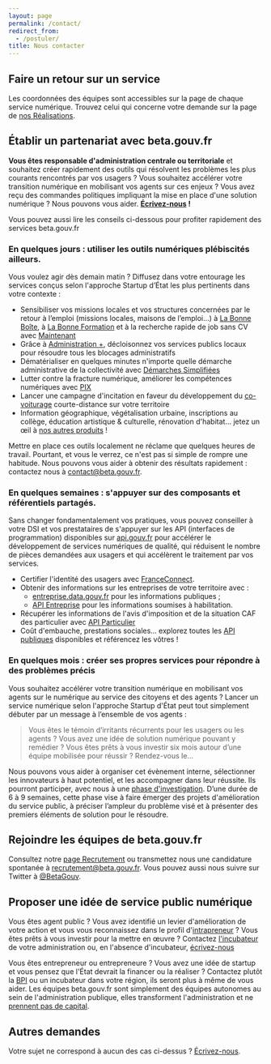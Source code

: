 ```yaml
---
layout: page
permalink: /contact/
redirect_from:
  - /postuler/
title: Nous contacter
---
```

## Faire un retour sur un service
Les coordonnées des équipes sont accessibles sur la page de chaque service numérique. Trouvez celui qui concerne votre demande sur la page de [nos Réalisations](/startups). 

## Établir un partenariat avec beta.gouv.fr

**Vous êtes responsable d'administration centrale ou territoriale** et souhaitez créer rapidement des outils qui résolvent les problèmes les plus courants rencontrés par vos usagers ? Vous souhaitez accélérer votre transition numérique en mobilisant vos agents sur ces enjeux ? Vous avez reçu des commandes politiques impliquant la mise en place d'une solution numérique ? Nous pouvons vous aider. **[Écrivez-nous](mailto:dinum@beta.gouv.fr?subject=Partenariat%20betagouv) !**

Vous pouvez aussi lire les conseils ci-dessous pour profiter rapidement des services beta.gouv.fr

###  En quelques jours : utiliser les outils numériques plébiscités ailleurs.

Vous voulez agir dès demain matin ? Diffusez dans votre entourage les services conçus selon l'approche Startup d’État les plus pertinents dans votre contexte :

* Sensibiliser vos missions locales et vos structures concernées par le retour à l’emploi \(missions locales, maisons de l’emploi…\) à [La Bonne Boîte](http://labonneboite.pole-emploi.fr/), à [La Bonne Formation](http://labonneformation.pole-emploi.fr/) et à la recherche rapide de job sans CV avec [Maintenant](https://maintenant.pole-emploi.fr/)
* Grâce à [Administration +](https://beta.gouv.fr/startups/aplus.html), décloisonnez vos services publics locaux pour résoudre tous les blocages administratifs
* Dématérialiser en quelques minutes n'importe quelle démarche administrative de la collectivité avec [Démarches Simplifiées](https://www.demarches-simplifiees.fr/)
* Lutter contre la fracture numérique, améliorer les compétences numériques avec [PIX](https://pix.fr)
* Lancer une campagne d'incitation en faveur du développement du [co-voiturage](http://covoiturage.beta.gouv.fr/) courte-distance sur votre territoire
* Information géographique, végétalisation urbaine, inscriptions au collège, éducation artistique & culturelle, rénovation d'habitat… jetez un œil à [nos autres produits](https://beta.gouv.fr/startups/) !

Mettre en place ces outils localement ne réclame que quelques heures de travail. Pourtant, et vous le verrez, ce n'est pas si simple de rompre une habitude. Nous pouvons vous aider à obtenir des résultats rapidement : contactez nous à [contact@beta.gouv.fr](mailto:contact@beta.gouv.fr).

###  En quelques semaines : s'appuyer sur des composants et référentiels partagés.

Sans changer fondamentalement vos pratiques, vous pouvez conseiller à votre DSI et vos prestataires de s'appuyer sur les API \(interfaces de programmation\) disponibles sur [api.gouv.fr](https://api.gouv.fr) pour accélérer le développement de services numériques de qualité, qui réduisent le nombre de pièces demandées aux usagers et qui accélèrent le traitement par vos services.

* Certifier l'identité des usagers avec [FranceConnect](https://api.gouv.fr/api/franceconnect).
* Obtenir des informations sur les entreprises de votre territoire avec :
  *  [entreprise.data.gouv.fr](https://entreprise.data.gouv.fr/) pour les informations publiques ;
  *  [API Entreprise](https://entreprise.api.gouv.fr/) pour les informations soumises à habilitation.
* Récupérer les informations de l'avis d'imposition et de la situation CAF des particulier avec [API Particulier](https://particulier.api.gouv.fr/)
* Coût d'embauche, prestations sociales… explorez toutes les [API publiques](https://api.gouv.fr/) disponibles et référencez les vôtres !

###  En quelques mois : créer ses propres services pour répondre à des problèmes précis

Vous souhaitez accélérer votre transition numérique en mobilisant vos agents sur le numérique au service des citoyens et des agents ? Lancer un service numérique selon l'approche Startup d'État peut tout simplement débuter par un message à l’ensemble de vos agents :

> Vous êtes le témoin d’irritants récurrents pour les usagers ou les agents ? Vous avez une idée de solution numérique pouvant y remédier ? Vous êtes prêts à vous investir six mois autour d’une équipe mobilisée pour réussir ? Rendez-vous le…

Nous pouvons vous aider à organiser cet évènement interne, sélectionner les innovateurs à haut potentiel, et les accompagner dans leur réussite. Ils pourront participer, avec nous à une [phase d'investigation](https://beta.gouv.fr/approche/investigation). D’une durée de 6 à 9 semaines, cette phase vise à faire émerger des projets d'amélioration du service public, à préciser l’ampleur du problème visé et à présenter des premiers éléments de solution pour le résoudre. 

## Rejoindre les équipes de beta.gouv.fr

Consultez notre [page Recrutement](/recrutement) ou transmettez nous une candidature spontanée à recrutement@beta.gouv.fr. 
Vous pouvez aussi nous suivre sur Twitter à [@BetaGouv](https://twitter.com/BetaGouv).

## Proposer une idée de service public numérique

Vous êtes agent public ? Vous avez identifié un levier d'amélioration de votre action et vous vous reconnaissez dans le profil d'[intrapreneur](/devenir-intrapreneur) ? Vous êtes prêts à vous investir pour la mettre en œuvre ? Contactez [l'incubateur](/communaute) de votre administration ou, en l'absence d'incubateur, [écrivez-nous](mailto:recrutement@beta.gouv.fr?subject=Intrapreneur)

Vous êtes entrepreneur ou entrepreneure ? Vous avez une idée de startup et vous pensez que l'État devrait la financer ou la réaliser ? Contactez plutôt la [BPI](https://www.bpifrance.fr/) ou un incubateur dans votre région, ils seront plus à même de vous aider. Les équipes beta.gouv.fr sont simplement des équipes autonomes au sein de l'administration publique, elles transforment l'administration et ne [prennent pas de capital](/approche).

## Autres demandes

Votre sujet ne correspond à aucun des cas ci-dessus ? [Écrivez-nous](mailto:contact@beta.gouv.fr?subject=Autre%20sujet).
